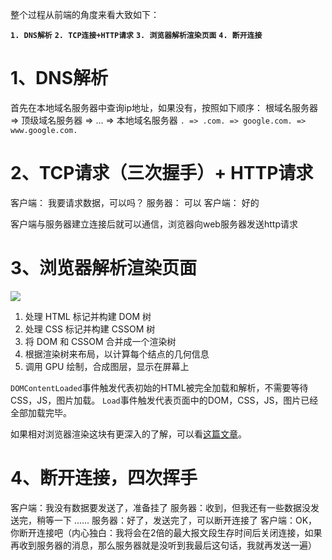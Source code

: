 整个过程从前端的角度来看大致如下：

**`1. DNS解析`**
**`2. TCP连接+HTTP请求`**
**`3. 浏览器解析渲染页面`**
**`4. 断开连接`**

# 1、DNS解析

首先在本地域名服务器中查询ip地址，如果没有，按照如下顺序：
根域名服务器 => 顶级域名服务器 => ... => 本地域名服务器
`. => .com. => google.com. => www.google.com.`

# 2、TCP请求（三次握手）+ HTTP请求

客户端： 我要请求数据，可以吗？
服务器： 可以
客户端： 好的

客户端与服务器建立连接后就可以通信，浏览器向web服务器发送http请求

#  3、浏览器解析渲染页面

![](https://user-images.githubusercontent.com/25027560/46640050-6420ad80-cb9c-11e8-991f-4f039e0eb4a9.png)

1. 处理 HTML 标记并构建 DOM 树
2. 处理 CSS 标记并构建 CSSOM 树
3. 将 DOM 和 CSSOM 合并成一个渲染树
4. 根据渲染树来布局，以计算每个结点的几何信息
5. 调用 GPU 绘制，合成图层，显示在屏幕上

`DOMContentLoaded`事件触发代表初始的HTML被完全加载和解析，不需要等待CSS，JS，图片加载。
`Load`事件触发代表页面中的DOM，CSS，JS，图片已经全部加载完毕。

如果相对浏览器渲染这块有更深入的了解，可以看[这篇文章]()。

# 4、断开连接，四次挥手

客户端：我没有数据要发送了，准备挂了
服务器：收到，但我还有一些数据没发送完，稍等一下
......
服务器：好了，发送完了，可以断开连接了
客户端：OK，你断开连接吧（内心独白：我将会在2倍的最大报文段生存时间后关闭连接，如果再收到服务器的消息，那么服务器就是没听到我最后这句话，我就再发送一遍）